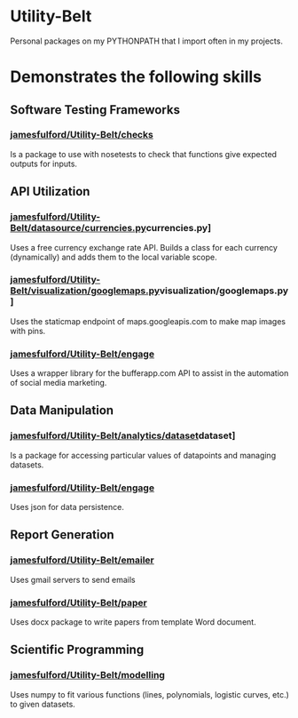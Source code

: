 # Utility-Belt
Personal packages on my PYTHONPATH that I import often in my projects.


# Demonstrates the following skills


## Software Testing Frameworks

### [jamesfulford/Utility-Belt/checks](https://github.com/jamesfulford/Utility-Belt/tree/master/checks)
Is a package to use with nosetests to check that functions give expected outputs for inputs.


## API Utilization

### [jamesfulford/Utility-Belt/datasource/currencies.py](https://github.com/jamesfulford/Utility-Belt/tree/master)currencies.py]
Uses a free currency exchange rate API. Builds a class for each currency (dynamically) and adds them to the local variable scope.

### [jamesfulford/Utility-Belt/visualization/googlemaps.py](https://github.com/jamesfulford/Utility-Belt/tree/master)visualization/googlemaps.py]
Uses the staticmap endpoint of maps.googleapis.com to make map images with pins.

### [jamesfulford/Utility-Belt/engage](https://github.com/jamesfulford/Utility-Belt/tree/master/engage)
Uses a wrapper library for the bufferapp.com API to assist in the automation of social media marketing.


## Data Manipulation

### [jamesfulford/Utility-Belt/analytics/dataset](https://github.com/jamesfulford/Utility-Belt/tree/master/analytics)dataset]
Is a package for accessing particular values of datapoints and managing datasets.

### [jamesfulford/Utility-Belt/engage](https://github.com/jamesfulford/Utility-Belt/tree/master/engage)
Uses json for data persistence.


## Report Generation

### [jamesfulford/Utility-Belt/emailer](https://github.com/jamesfulford/Utility-Belt/tree/master/emailer)
Uses gmail servers to send emails

### [jamesfulford/Utility-Belt/paper](https://github.com/jamesfulford/Utility-Belt/tree/master/paper)
Uses docx package to write papers from template Word document.


## Scientific Programming

### [jamesfulford/Utility-Belt/modelling](https://github.com/jamesfulford/Utility-Belt/tree/master/modelling)
Uses numpy to fit various functions (lines, polynomials, logistic curves, etc.) to given datasets.
